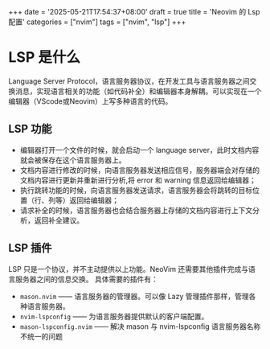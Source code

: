 +++
date = '2025-05-21T17:54:37+08:00'
draft = true
title = 'Neovim 的 Lsp 配置'
categories = ["nvim"]
tags = ["nvim", "lsp"]
+++
# LSP 是什么
Language Server Protocol，语言服务器协议，在开发工具与语言服务器之间交换消息，实现语言相关的功能（如代码补全）和编辑器本身解耦。可以实现在一个编辑器（VScode或Neovim）上写多种语言的代码。

## LSP 功能
- 编辑器打开一个文件的时候，就会启动一个 language server，此时文档内容就会被保存在这个语言服务器上。
- 文档内容进行修改的时候，向语言服务器发送相应信号，服务器端会对存储的文档内容进行更新并重新进行分析,将 error 和 warning 信息返回给编辑器；
- 执行跳转功能的时候，向语言服务器发送请求，语言服务器会将跳转的目标位置（行、列等）返回给编辑器；
- 请求补全的时候，语言服务器也会结合服务器上存储的文档内容进行上下文分析，返回补全建议。

## LSP 插件
LSP 只是一个协议，并不主动提供以上功能。NeoVim 还需要其他插件完成与语言服务器之间的信息交换。
具体需要的插件有：
- `mason.nvim` —— 语言服务器的管理器。可以像 Lazy 管理插件那样，管理各种语言服务器。
- `nvim-lspconfig` —— 为语言服务器提供默认的客户端配置。
- `mason-lspconfig.nvim` —— 解决 mason 与 nvim-lspconfig 语言服务器名称不统一的问题
